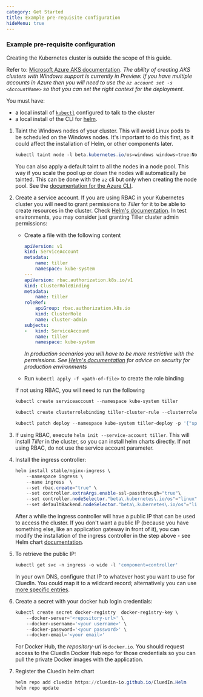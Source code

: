 ```yaml
---
category: Get Started
title: Example pre-requisite configuration
hideMenu: true
---
```


### Example pre-requisite configuration

Creating the Kubernetes cluster is outside the scope of this guide. 

Refer to: [Microsoft Azure AKS documentation](https://docs.microsoft.com/en-us/azure/aks/windows-container-cli).
*The ability of creating AKS clusters with Windows support is currently in Preview. If you have multiple accounts in Azure then you will need to use the `az account set -s <AccountName>` so that you can set the right context for the deployment.*

You must have:
- a local install of [`kubectl`](https://kubernetes.io/docs/tasks/tools/install-kubectl/#install-kubectl) configured to talk to the cluster
- a local install of the CLI for [helm](https://helm.sh/).

1. Taint the Windows nodes of your cluster. This will avoid Linux pods to be scheduled on the Windows nodes. It's important to do this first, as it could affect the installation of Helm, or other components later.

    ```powershell
    kubectl taint node -l beta.kubernetes.io/os=windows windows=true:NoSchedule
    ```

    You can also apply a default taint to all the nodes in a node pool. This way if you scale the pool up or down the nodes will automatically be tainted. This can be done with the `az` cli but only when creating the node pool. See the [documentation for the Azure CLI](https://docs.microsoft.com/en-us/cli/azure/ext/aks-preview/aks/nodepool?view=azure-cli-latest#ext-aks-preview-az-aks-nodepool-add).

1. Create a service account. If you are using RBAC in your Kubernetes cluster you will need to grant permissions to *Tiller* for it to be able to create resources in the cluster. Check [Helm's documentation](https://helm.sh/docs/using_helm/#rbac). In test environments, you may consider just granting Tiller cluster admin permissions:

    - Create a file with the following content

        ```yaml
        apiVersion: v1
        kind: ServiceAccount
        metadata:
            name: tiller
            namespace: kube-system
        ---
        apiVersion: rbac.authorization.k8s.io/v1
        kind: ClusterRoleBinding
        metadata:
            name: tiller
        roleRef:
            apiGroup: rbac.authorization.k8s.io
            kind: ClusterRole
            name: cluster-admin
        subjects:
        -   kind: ServiceAccount
            name: tiller
            namespace: kube-system
        ```
        _In production scenarios you will have to be more restrictive with the permissions. See [Helm's documentation](https://helm.sh/docs/using_helm/#securing-your-helm-installation) for advice on security for production environments_
    
    - Run `kubectl apply -f <path-of-file>` to create the role binding
    
    
    If not using RBAC, you will need to run the following
    
    ```powershell
    kubectl create serviceaccount --namespace kube-system tiller
    
    kubectl create clusterrolebinding tiller-cluster-rule --clusterrole=cluster-admin --serviceaccount=kube-system:tiller
    
    kubectl patch deploy --namespace kube-system tiller-deploy -p '{"spec":{"template":{"spec":{"serviceAccount":"tiller"}}}}
    ```


1. If using RBAC, execute `helm init --service-account tiller`. This will install *Tiller* in the cluster, so you can install helm charts directly. If not using RBAC, do not use the service account parameter.

1. Install the ingress controller:
    ```powershell
    helm install stable/nginx-ingress \
        --namespace ingress \
        --name ingress  \
        --set rbac.create="true" \
        --set controller.extraArgs.enable-ssl-passthrough="true"\
        --set controller.nodeSelector."beta\.kubernetes\.io/os"="linux" \
        --set defaultBackend.nodeSelector."beta\.kubernetes\.io/os"="linux"
    ```

    After a while the ingress controller will have a public IP that can be used to access the cluster. If you don't want a public IP (because you have something else, like an application gateway in front of it), you can modify the installation of the ingress controller in the step above - see Helm chart [documentation](controller.service.loadBalancerIP).

1. To retrieve the public IP:

    ```powershell
    kubectl get svc -n ingress -o wide -l 'component=controller'
    ```
    In your own DNS, configure that IP to whatever host you want to use for CluedIn. You could map it to a wildcard record; alternatively you can use [more specific entries](/docs/0-gettingStarted/kubernetes.html#hostnames-and-addresses).

1. Create a secret with your docker hub login credentials:

    ```powershell
    kubectl create secret docker-registry  docker-registry-key \
        --docker-server='<repository-url>' \
        --docker-username='<your username>' \
        --docker-password='<your password>' \
        --docker-email='<your email>'
    ```
    For Docker Hub, the *repository-url* is ```docker.io```.
    You should request access to the CluedIn Docker Hub repo for those credentials so you can pull the private Docker images with the application.

1. Register the CluedIn helm chart

    ```powershell
    helm repo add cluedin https://cluedin-io.github.io/CluedIn.Helm
    helm repo update
    ```

